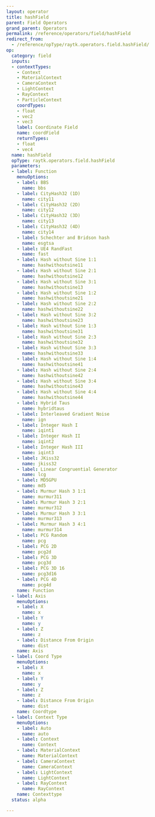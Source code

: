 ```yaml
---
layout: operator
title: hashField
parent: Field Operators
grand_parent: Operators
permalink: /reference/operators/field/hashField
redirect_from:
  - /reference/opType/raytk.operators.field.hashField/
op:
  category: field
  inputs:
  - contextTypes:
    - Context
    - MaterialContext
    - CameraContext
    - LightContext
    - RayContext
    - ParticleContext
    coordTypes:
    - float
    - vec2
    - vec3
    label: Coordinate Field
    name: coordField
    returnTypes:
    - float
    - vec4
  name: hashField
  opType: raytk.operators.field.hashField
  parameters:
  - label: Function
    menuOptions:
    - label: BBS
      name: bbs
    - label: CityHash32 (1D)
      name: city11
    - label: CityHash32 (2D)
      name: city12
    - label: CityHash32 (3D)
      name: city13
    - label: CityHash32 (4D)
      name: city14
    - label: Schechter and Bridson hash
      name: esgtsa
    - label: UE4 RandFast
      name: fast
    - label: Hash without Sine 1:1
      name: hashwithoutsine11
    - label: Hash without Sine 2:1
      name: hashwithoutsine12
    - label: Hash without Sine 3:1
      name: hashwithoutsine13
    - label: Hash without Sine 1:2
      name: hashwithoutsine21
    - label: Hash without Sine 2:2
      name: hashwithoutsine22
    - label: Hash without Sine 3:2
      name: hashwithoutsine23
    - label: Hash without Sine 1:3
      name: hashwithoutsine31
    - label: Hash without Sine 2:3
      name: hashwithoutsine32
    - label: Hash without Sine 3:3
      name: hashwithoutsine33
    - label: Hash without Sine 1:4
      name: hashwithoutsine41
    - label: Hash without Sine 2:4
      name: hashwithoutsine42
    - label: Hash without Sine 3:4
      name: hashwithoutsine43
    - label: Hash without Sine 4:4
      name: hashwithoutsine44
    - label: Hybrid Taus
      name: hybridtaus
    - label: Interleaved Gradient Noise
      name: ign
    - label: Integer Hash I
      name: iqint1
    - label: Integer Hash II
      name: iqint2
    - label: Integer Hash III
      name: iqint3
    - label: JKiss32
      name: jkiss32
    - label: Linear Congruential Generator
      name: lcg
    - label: MD5GPU
      name: md5
    - label: Murmur Hash 3 1:1
      name: murmur311
    - label: Murmur Hash 3 2:1
      name: murmur312
    - label: Murmur Hash 3 3:1
      name: murmur313
    - label: Murmur Hash 3 4:1
      name: murmur314
    - label: PCG Random
      name: pcg
    - label: PCG 2D
      name: pcg2d
    - label: PCG 3D
      name: pcg3d
    - label: PCG 3D 16
      name: pcg3d16
    - label: PCG 4D
      name: pcg4d
    name: Function
  - label: Axis
    menuOptions:
    - label: X
      name: x
    - label: Y
      name: y
    - label: Z
      name: z
    - label: Distance From Origin
      name: dist
    name: Axis
  - label: Coord Type
    menuOptions:
    - label: X
      name: x
    - label: Y
      name: y
    - label: Z
      name: z
    - label: Distance From Origin
      name: dist
    name: Coordtype
  - label: Context Type
    menuOptions:
    - label: Auto
      name: auto
    - label: Context
      name: Context
    - label: MaterialContext
      name: MaterialContext
    - label: CameraContext
      name: CameraContext
    - label: LightContext
      name: LightContext
    - label: RayContext
      name: RayContext
    name: Contexttype
  status: alpha

---
```

